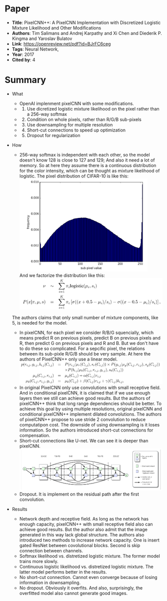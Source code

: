 # Paper

* **Title**: PixelCNN++: A PixelCNN Implementation with Discretized Logistic Mixture Likelihood and Other Modifications
* **Authors**: Tim Salimans and Andrej Karpathy and Xi Chen and Diederik P. Kingma and Yaroslav Bulatov
* **Link**: https://openreview.net/pdf?id=BJrFC6ceg
* **Tags**: Neural Network,
* **Year**: 2017
* **Cited by**: 4

# Summary

* What
    * OpenAI implenment pixelCNN with some modifications.
    * 1) Use dicretized logistic mixture likelihood on the pixel rather than a 256-way softmax
    * 2) Condition on whole pixels, rather than R/G/B sub-pixels
    * 3) Use downsampling for multiple resolution
    * 4) Short-cut connections to speed up optimization
    * 5) Dropout for regularization
    
* How
    * 256-way softmax is independent with each other, so the model doesn't know 128 is close to 127 and 129; And also it need
    a lot of memory. So at here they assume there is a continuous distribution for the color intensity, which can be 
    thought as mixture likelihood of logistic. The pixel distribution of CIFAR-10 is like this:
    ![continuous](images/continuous.png)  
    And we factorize the distribution like this:
    ![distribution](images/distribution.png)

    The authors claims that only small number of mixture components, like 5, is needed for the model.
    * In pixelCNN, for each pixel we consider R/B/G squencially, which means predict R on previous pixels, predict B on previous
    pixels and R, then predict G on previous pixels and R and B. But we don't have to do these so complicated. For a sepcific pixel, 
    the relations between its sub-pixle R/G/B should be very sample. At here the authors of PixelCNN++ only use a linear model.
    ![RGB](images/RGB.png)
    * In original PixelCNN only use convolutions with small receptive field. And in conditional pixelCNN, it is claimed that if we use
    enough layers then we still can achieve good results. But the authors of pixelCNN++ think that long range dependencies should be better.
    To achieve this goal by using multiple resolutions, original pixelCNN and conditional pixelCNN++ implement dilated convolutions. The authors of pixelCNN++
    propose to use stride 2 convolution to reduce computatipon cost. The downside of using downsampling is it loses information. 
    So the authors introduced short-cut connections for compensation.
    * Short-cut connections like U-net. We can see it is deeper than pixelCNN.
    ![short-cut](images/like_u-net.png)
    * Dropout. It is implement on the residual path after the first convolution.

* Results
    * Network depth and receptive field. As long as the network has enough capacity, pixelCNN++ with small
    receptive field also can achieve good results. But the author also admit that the image generated in this way lack
    global structure. The authors also introduced two methods to increase network
    capacity. One is insert gated ResNet between covolutional blocks. Second is skip connection between channels.
    * Softmax likelihood vs. distretized logistic mixture. The former model trains more slowly.
    * Continuous logistic likelihood vs. distretized logistic mixture. The latter model performs better in the results.
    * No short-cut connection. Cannot even converge because of losing information in downsampling.
    * No dropout. Obviously it overfits. And also, surprisingly, the overfitted model also cannot generate good images.
